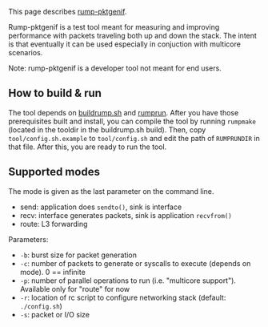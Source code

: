 This page describes [rump-pktgenif](http://repo.rumpkernel.org/rump-pktgenif/).

Rump-pktgenif is a test tool meant for measuring and
improving performance with packets traveling both up and down the stack.
The intent is that eventually it can be used especially in conjuction
with multicore scenarios.

Note: rump-pktgenif is a developer tool not meant for end users.

How to build & run
------------------

The tool depends on [buildrump.sh](http://repo.rumpkernel.org/buildrump.sh) and [rumprun](http://repo.rumpkernel.org/rumprun).  After you have those prerequisites built and install,
you can compile the tool by running `rumpmake` (located in the tooldir in the buildrump.sh build).
Then, copy `tool/config.sh.example` to `tool/config.sh` and edit the path of `RUMPRUNDIR` in
that file.  After this, you are ready to run the tool.

Supported modes
---------------

The mode is given as the last parameter on the command line.

* send: application does `sendto()`, sink is interface
* recv: interface generates packets, sink is application `recvfrom()`
* route: L3 forwarding

Parameters:

* `-b`: burst size for packet generation
* `-c`: number of packets to generate or syscalls to execute (depends on mode). 0 == infinite
* `-p`: number of parallel operations to run (i.e. "multicore support").  Available only for "route" for now
* `-r`: location of rc script to configure networking stack (default: `./config.sh`)
* `-s`: packet or I/O size
